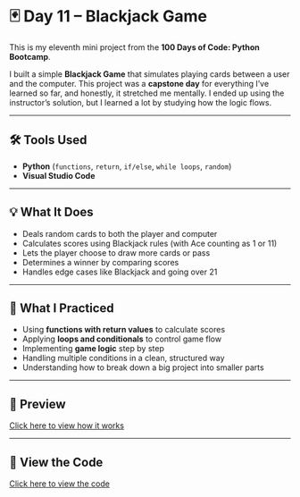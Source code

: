 # 🃏 Day 11 – Blackjack Game  

This is my eleventh mini project from the **100 Days of Code: Python Bootcamp**.  

I built a simple **Blackjack Game** that simulates playing cards between a user and the computer. This project was a **capstone day** for everything I’ve learned so far, and honestly, it stretched me mentally. I ended up using the instructor’s solution, but I learned a lot by studying how the logic flows.  

---

## 🛠 Tools Used  
- **Python** (`functions`, `return`, `if/else`, `while loops`, `random`)  
- **Visual Studio Code**  

---

## 💡 What It Does  
- Deals random cards to both the player and computer  
- Calculates scores using Blackjack rules (with Ace counting as 1 or 11)  
- Lets the player choose to draw more cards or pass  
- Determines a winner by comparing scores  
- Handles edge cases like Blackjack and going over 21  

---

## 🧠 What I Practiced  
- Using **functions with return values** to calculate scores  
- Applying **loops and conditionals** to control game flow  
- Implementing **game logic** step by step  
- Handling multiple conditions in a clean, structured way  
- Understanding how to break down a big project into smaller parts  

---

## 👀 Preview  
[Click here to view how it works](https://github.com/dimma-analytics/100-Days-Of-Code/blob/main/Day11-BlackjackGame/●%20Day11-BlackjackGame.py%20-%20Visual%20Studio%20Code.mp4)  

---

## 📁 View the Code  
[Click here to view the code](./Day11-BlackjackGame.py)  

